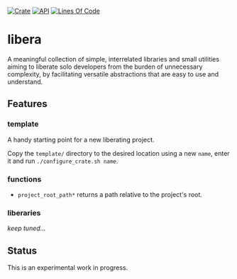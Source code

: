 [![Crate](https://img.shields.io/crates/v/libera.svg)](https://crates.io/crates/libera)
[![API](https://docs.rs/libera/badge.svg)](https://docs.rs/libera/)
[![Lines Of Code](https://tokei.rs/b1/github/andamira/libera?category=code)](https://github.com/andamira/libera)

# libera

A meaningful collection of simple, interrelated libraries and small utilities
aiming to liberate solo developers from the burden of unnecessary complexity,
by facilitating versatile abstractions that are easy to use and understand.

## Features

### template
A handy starting point for a new liberating project.

Copy the `template/` directory to the desired location using a new `name`,
enter it and run `./configure_crate.sh name`.

### functions

- `project_root_path*` returns a path relative to the project's root.

### liberaries

*keep tuned*…

## Status

This is an experimental work in progress.
